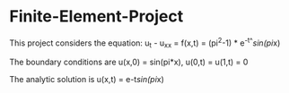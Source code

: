 # Finite-Element-Project

This project considers the equation: u<sub>t</sub> - u<sub>xx</sub> = f(x,t) = (pi<sup>2</sup>-1) * e<sup>-t^</sup>*sin(pi*x)

The boundary conditions are u(x,0) = sin(pi*x), u(0,t) = u(1,t) = 0

The analytic solution is u(x,t) = e</sup>-t</sup>*sin(pi*x)
